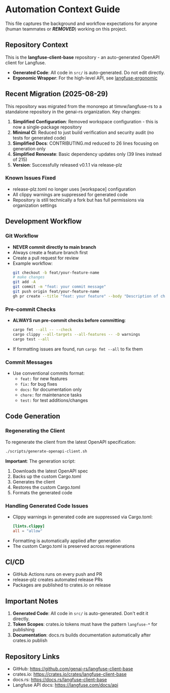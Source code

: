 # Automation Context Guide

This file captures the background and workflow expectations for anyone (human teammates or ***REMOVED***) working on this project.

## Repository Context

This is the **langfuse-client-base** repository - an auto-generated OpenAPI client for Langfuse.

- **Generated Code**: All code in `src/` is auto-generated. Do not edit directly.
- **Ergonomic Wrapper**: For the high-level API, see [langfuse-ergonomic](https://github.com/genai-rs/langfuse-ergonomic)

## Recent Migration (2025-08-29)

This repository was migrated from the monorepo at timvw/langfuse-rs to a standalone repository in the genai-rs organization. Key changes:

1. **Simplified Configuration**: Removed workspace configuration - this is now a single-package repository
2. **Minimal CI**: Reduced to just build verification and security audit (no tests for generated code)
3. **Simplified Docs**: CONTRIBUTING.md reduced to 26 lines focusing on generation only
4. **Simplified Renovate**: Basic dependency updates only (39 lines instead of 215)
5. **Version**: Successfully released v0.1.1 via release-plz

### Known Issues Fixed
- release-plz.toml no longer uses [workspace] configuration
- All clippy warnings are suppressed for generated code
- Repository is still technically a fork but has full permissions via organization settings

## Development Workflow

### Git Workflow
- **NEVER commit directly to main branch**
- Always create a feature branch first
- Create a pull request for review
- Example workflow:
  ```bash
  git checkout -b feat/your-feature-name
  # make changes
  git add -A
  git commit -m "feat: your commit message"
  git push origin feat/your-feature-name
  gh pr create --title "feat: your feature" --body "Description of changes"
  ```

### Pre-commit Checks
- **ALWAYS run pre-commit checks before committing**:
  ```bash
  cargo fmt --all -- --check
  cargo clippy --all-targets --all-features -- -D warnings
  cargo test --all
  ```
- If formatting issues are found, run `cargo fmt --all` to fix them

### Commit Messages
- Use conventional commits format:
  - `feat:` for new features
  - `fix:` for bug fixes
  - `docs:` for documentation only
  - `chore:` for maintenance tasks
  - `test:` for test additions/changes

## Code Generation

### Regenerating the Client

To regenerate the client from the latest OpenAPI specification:

```bash
./scripts/generate-openapi-client.sh
```

**Important**: The generation script:
1. Downloads the latest OpenAPI spec
2. Backs up the custom Cargo.toml
3. Generates the client
4. Restores the custom Cargo.toml
5. Formats the generated code

### Handling Generated Code Issues

- Clippy warnings in generated code are suppressed via Cargo.toml:
  ```toml
  [lints.clippy]
  all = "allow"
  ```
- Formatting is automatically applied after generation
- The custom Cargo.toml is preserved across regenerations

## CI/CD

- GitHub Actions runs on every push and PR
- release-plz creates automated release PRs
- Packages are published to crates.io on release

## Important Notes

1. **Generated Code**: All code in `src/` is auto-generated. Don't edit it directly.
2. **Token Scopes**: crates.io tokens must have the pattern `langfuse-*` for publishing
3. **Documentation**: docs.rs builds documentation automatically after crates.io publish

## Repository Links
- GitHub: https://github.com/genai-rs/langfuse-client-base
- crates.io: https://crates.io/crates/langfuse-client-base
- docs.rs: https://docs.rs/langfuse-client-base
- Langfuse API docs: https://langfuse.com/docs/api
